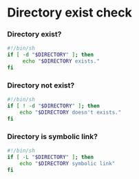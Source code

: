 # Directory exist check

### Directory exist?

```bash
#!/bin/sh
if [ -d "$DIRECTORY" ]; then
     echo "$DIRECTORY exists."
fi
```



### Directory not exist?

```bash
#!/bin/sh
if [ ! -d "$DIRECTORY" ]; then
    echo "$DIRECTORY doesn't exists." 
fi
```



### Directory is symbolic link?

```bash
#!/bin/sh
if [ -L "$DIRECTORY" ]; then
    echo "$DIRECTORY symbolic link" 
fi
```

